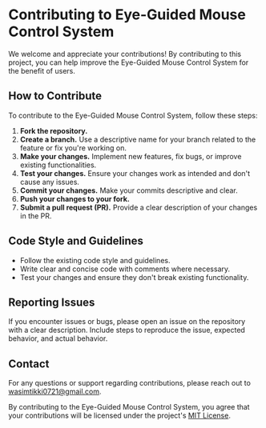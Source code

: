 # Contributing to Eye-Guided Mouse Control System

We welcome and appreciate your contributions! By contributing to this project, you can help improve the Eye-Guided Mouse Control System for the benefit of users.

## How to Contribute

To contribute to the Eye-Guided Mouse Control System, follow these steps:

1. **Fork the repository.**
2. **Create a branch.** Use a descriptive name for your branch related to the feature or fix you're working on.
3. **Make your changes.** Implement new features, fix bugs, or improve existing functionalities.
4. **Test your changes.** Ensure your changes work as intended and don't cause any issues.
5. **Commit your changes.** Make your commits descriptive and clear.
6. **Push your changes to your fork.**
7. **Submit a pull request (PR).** Provide a clear description of your changes in the PR.

## Code Style and Guidelines

- Follow the existing code style and guidelines.
- Write clear and concise code with comments where necessary.
- Test your changes and ensure they don't break existing functionality.

## Reporting Issues

If you encounter issues or bugs, please open an issue on the repository with a clear description. Include steps to reproduce the issue, expected behavior, and actual behavior.

## Contact

For any questions or support regarding contributions, please reach out to [wasimtikki0721@gmail.com](mailto:wasimtikki0721@gmail.com).

By contributing to the Eye-Guided Mouse Control System, you agree that your contributions will be licensed under the project's [MIT License](LICENSE).

